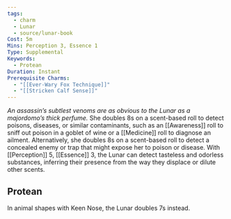 ```yaml
---
tags:
  - charm
  - Lunar
  - source/lunar-book
Cost: 5m
Mins: Perception 3, Essence 1
Type: Supplemental
Keywords:
  - Protean
Duration: Instant
Prerequisite Charms:
  - "[[Ever-Wary Fox Technique]]"
  - "[[Stricken Calf Sense]]"
---
```

*An assassin’s subtlest venoms are as obvious to the Lunar as a majordomo’s thick perfume.*
She doubles 8s on a scent-based roll to detect poisons, diseases, or similar contaminants, such as an [[Awareness]] roll to sniff out poison in a goblet of wine or a [[Medicine]] roll to diagnose an ailment. Alternatively, she doubles 8s on a scent-based roll to detect a concealed enemy or trap that might expose her to poison or disease. With [[Perception]] 5, [[Essence]] 3, the Lunar can detect tasteless and odorless substances, inferring their presence from the way they displace or dilute other scents. 
## Protean 

In animal shapes with Keen Nose, the Lunar doubles 7s instead.
